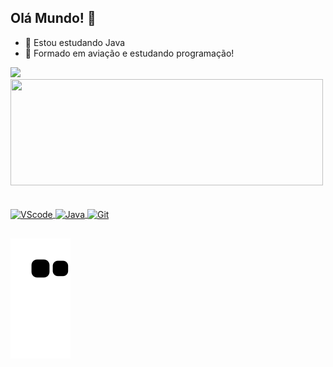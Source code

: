 ## Olá Mundo! 👋


  - 🌱 Estou estudando Java<br>
  - 💬 Formado em aviação e estudando programação!


<div align="left">
  <a href="https://github.com/MaidaHugo">
  <img height="180em" src="https://github-readme-stats.vercel.app/api?username=MaidaHugo&show_icons=true&theme=highcontrast&include_all_commits=true&count_private=true"/>
  <img height="170em" width="500em" src="https://github-readme-stats.vercel.app/api/top-langs/?username=MaidaHugo&layout=compact&langs_count=7&theme=highcontrast"/>
</div>

<br>

<div style="display: inline_block" align="left"><br>
  <img align="center" alt="VScode" height="30" width="40" src="https://cdn.jsdelivr.net/gh/devicons/devicon/icons/vscode/vscode-original.svg" />
  <img align="center" alt="Java" height="30" width="40"  src="https://cdn.jsdelivr.net/gh/devicons/devicon/icons/java/java-plain.svg" />
  <img align="center" alt="Git" height="30" widith="40" src="https://cdn.jsdelivr.net/gh/devicons/devicon/icons/git/git-original.svg" />
</div>  

##
      
<div align="left"> 
 
  ![Snake animation](https://github.com/MaidaHugo/MaidaHugo/blob/output/github-contribution-grid-snake.svg)
</div>
      
    
    
